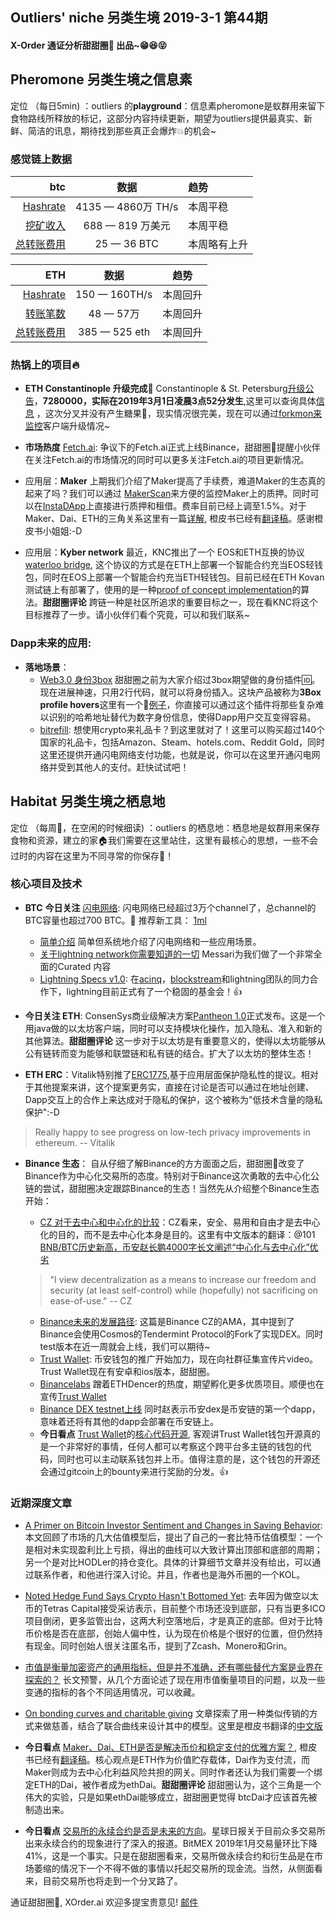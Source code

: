 

## Outliers' niche 另类生境 2019-3-1 第44期

#### X-Order 通证分析甜甜圈🍩 出品~😁😆😝 


## Pheromone 另类生境之信息素
定位 （每日5min)  ：outliers 的**playground**：信息素pheromone是蚁群用来留下食物路线所释放的标记，这部分内容持续更新，期望为outliers提供最真实、新鲜、简洁的讯息，期待找到那些真正会爆炸💥的机会~
 
### 感觉链上数据 

| btc | 数据 | 趋势|
|---:|:--:|:--|
| [Hashrate](https://www.blockchain.com/charts/hash-rate)| 4135 — 4860万 TH/s| 本周平稳|
| [挖矿收入](https://www.blockchain.com/charts/miners-revenue) | 688 — 819 万美元 | 本周平稳|
| [总转账费用](https://www.blockchain.com/charts/transaction-fees) | 25 — 36 BTC | 本周略有上升 |



|ETH | 数据 | 趋势|
|--:|:--:|:--:|
|[Hashrate](https://etherscan.io/chart/hashrate)| 150 — 160TH/s| 本周回升|
|[转账笔数](https://etherscan.io/chart/tx)|48 — 57万|本周回升|
|[总转账费用](https://etherscan.io/chart/transactionfee)| 385 — 525 eth| 本周回升|



### 热锅上的项目🔥
- **ETH Constantinople 升级完成🌹** Constantinople & St. Petersburg[升级公告](https://blog.ethereum.org/2019/02/22/ethereum-constantinople-st-petersburg-upgrade-announcement/)，**7280000，实际在2019年3月1日凌晨3点52分发生**,这里可以查询具体[信息](https://amberdata.io/blocks/7280000) ，这次分叉并没有产生糖果🍬，现实情况很完美，现在可以通过[forkmon来监控](http://forkmon.ethdevops.io/)客户端升级情况~

- **市场热度** [Fetch.ai](https://fetch.ai/): 争议下的Fetch.ai正式上线Binance，甜甜圈🍩提醒小伙伴在关注Fetch.ai的市场情况的同时可以更多关注Fetch.ai的项目更新情况。

- 应用层：**Maker**  上期我们介绍了Maker提高了手续费，难道Maker的生态真的起来了吗？我们可以通过 [MakerScan](https://makerscan.io/)来方便的监控Maker上的质押。同时可以在[InstaDApp](https://instadapp.io/)上直接进行质押和租借。费率目前已经上调至1.5%。对于Maker、Dai、ETH的三角关系这里有一篇[详解](https://medium.com/@cyrus.younessi/an-elegant-relationship-dai-eth-mkr-4e4d5e69590), 橙皮书已经有[翻译稿](https://www.chainnews.com/articles/697264999250.htm)。感谢橙皮书小姐姐:-D

- 应用层：**Kyber network** 最近，KNC推出了一个 EOS和ETH互换的协议[waterloo bridge](https://blog.kyber.network/waterloo-a-decentralized-practical-bridge-between-eos-and-ethereum-1c230ac65524), 这个协议的方式是在ETH上部署一个智能合约充当EOS轻钱包，同时在EOS上部署一个智能合约充当ETH轻钱包。目前已经在ETH Kovan测试链上有部署了，使用的是一种[proof of concept implementation](https://kovan.etherscan.io/address/0x2b08eba5972e21c5551f3723ba46ee9514d18485#code)的算法。**甜甜圈评论** 跨链一种是社区所追求的重要目标之一，现在看KNC将这个目标推荐了一步。请小伙伴们看个究竟，可以和我们联系~ 

### Dapp未来的应用: 

- **落地场景**：
	- [Web3.0 身份3box](https://medium.com/3box/introducing-profile-hovers-30bae578459e) 甜甜圈之前为大家介绍过3box期望做的身份插件🆔。现在进展神速，只用2行代码，就可以将身份插入。这块产品被称为**3Box profile hovers**这里有一个🌰[例子](https://3box.github.io/profile-hover/example/)，你直接可以通过这个插件将那些复杂难以识别的哈希地址替代为数字身份信息，使得Dapp用户交互变得容易。
	- [bitrefill](https://www.bitrefill.com/): 想使用crypto来礼品卡？到这里就对了！这里可以购买超过140个国家的礼品卡，包括Amazon、Steam、hotels.com、Reddit Gold，同时这里还提供开通闪电网络支付功能，也就是说，你可以在这里开通闪电网络并受到其他人的支付。赶快试试吧！



## Habitat 另类生境之栖息地
定位 （每周🍵，在空闲的时候细读) ：outliers 的栖息地：栖息地是蚁群用来保存食物和资源，建立的家🏠我们需要在这里站住，这里有最核心的思想，一些不会过时的内容在这里为不同寻常的你保存🌲！

### 核心项目及技术

- **BTC** **今日关注** [闪电网络](https://1ml.com/statistics): 闪电网络已经超过3万个channel了，总channel的BTC容量也超过700 BTC。🌹 推荐新工具： [1ml](https://1ml.com/)
	- [简单介绍](https://medium.com/coinmonks/intro-to-lightning-network-apps-lapps-b548c96ec13f) 简单但系统地介绍了闪电网络和一些应用场景。
	- [关于lightning network你需要知道的一切](https://messari.io/resource/lightning-network) Messari为我们做了一个非常全面的Curated 内容
	- [Lightning Specs v1.0](https://github.com/lightningnetwork/lightning-rfc/releases/tag/v1.0): 在[acinq](https://acinq.co/)，[blockstream](https://blockstream.com/)和lightning团队的同力合作下，lightning目前正式有了一个稳固的基金会！👍

- **今日关注 ETH**: ConsenSys商业级解决方案[Pantheon 1.0](https://pegasys.tech/solutions/)正式发布。这是一个用java做的以太坊客户端，同时可以支持模块化操作，加入隐私、准入和新的其他算法。**甜甜圈评论** 这一步对于以太坊是有重要意义的，使得以太坊能够从公有链转而变为能够和联盟链和私有链的结合。扩大了以太坊的整体生态！

- **ETH ERC**：Vitalik特别推了[ERC1775](https://github.com/ethereum/EIPs/pull/1775),基于应用层面保护隐私性的提议。相对于其他提案来讲，这个提案更务实，直接在讨论是否可以通过在地址创建、Dapp交互上的合作上来达成对于隐私的保护，这个被称为"低技术含量的隐私保护":-D 

> Really happy to see progress on low-tech privacy improvements in ethereum. -- Vitalik


- **Binance 生态**：
自从仔细了解Binance的方方面面之后，甜甜圈🍩改变了Binance作为中心化交易所的态度。特别对于Binance这次勇敢的去中心化公链的尝试，甜甜圈决定跟踪Binance的生态！当然先从介绍整个Binance生态开始：
	- [CZ 对于去中心和中心化的比较](https://www.binance.com/en/blog/301982828007075840/CZ-on-Centralization-Vs-Decentralization)：CZ看来，安全、易用和自由才是去中心化的目的，而不是去中心化本身是目的。这里有中文版本的翻译：@101 [BNB/BTC历史新高，币安赵长鹏4000字长文阐述“中心化与去中心化”优劣](https://mp.weixin.qq.com/s/2zChiAzIlVUCtjxETbzy9g)

	>  "I view decentralization as a means to increase our freedom and security (at least self-control) while (hopefully) not sacrificing on ease-of-use." -- CZ

	- [Binance未来的发展路径](https://www.binance.com/en/blog/300213018722623488/): 这篇是Binance CZ的AMA，其中提到了Binance会使用Cosmos的Tendermint Protocol的Fork了实现DEX。同时test版本在近一周就会上线，我们可以期待~
	- [Trust Wallet](https://trustwallet.com/blog/video-contest): 币安钱包的推广开始加力，现在向社群征集宣传片video。 Trust Wallet现在有安卓和ios版本，甜甜圈。
	- [Binancelabs]([Binancelabs](https://www.binancelabs.co/)) 蹭着ETHDencer的热度，期望孵化更多优质项目。顺便也在宣传[Trust Wallet](https://trustwallet.com/)
	- [Binance DEX testnet上线](http://testnet.binance.org) 同时赵表示币安dex是币安链的第一个dapp，意味着还将有其他的dapp会部署在币安链上。
	- **今日看点** [Trust Wallet](https://trustwallet.com/)的[核心代码开源](https://trustwallet.com/blog/wallet-core-launch), 客观讲Trust Wallet钱包开源真的是一个非常好的事情，任何人都可以考察这个跨平台多主链的钱包的代码，同时也可以主动联系钱包并上币。值得注意的是，这个钱包的开源还会通过gitcoin上的bounty来进行奖励的分发。👍

### 近期深度文章


- [A Primer on Bitcoin Investor Sentiment and Changes in Saving Behavior](https://medium.com/@adamant_capital/a-primer-on-bitcoin-investor-sentiment-and-changes-in-saving-behavior-a5fb70109d32): 本文回顾了市场的几大估值模型后，提出了自己的一套比特币估值模型：一个是相对未实现盈利比上亏损，得出的曲线可以大致计算出顶部和底部的周期；另一个是对比HODLer的持仓变化。具体的计算细节文章并没有给出，可以通过联系作者，和他进行深入讨论。并且，作者也是海外币圈的一个KOL。

- [Noted Hedge Fund Says Crypto Hasn't Bottomed Yet](https://www.forbes.com/sites/jeffkauflin/2019/02/19/noted-hedge-fund-says-crypto-hasnt-bottomed-yet/amp/): 去年因为做空以太币的Tetras Capital接受采访表示，目前整个市场还没到底部，只有当更多ICO项目倒闭，更多监管出台，这两大利空落地后，才是真正的底部。但对于比特币价格是否在底部，创始人偏中性，认为现在价格是个很好的位置，但仍然持有现金。同时创始人很关注匿名币，提到了Zcash、Monero和Grin。
- [市值是衡量加密资产的通用指标，但是并不准确，还有哪些替代方案是业界在探索的？](https://mp.weixin.qq.com/s/cTGpPtQ-oHjqX_1005-zEw) 长文预警，从几个方面论述了现在用市值衡量项目的问题，以及一些变通的指标的各个不同适用情况，可以收藏。
- [On bonding curves and charitable giving](https://tokeneconomy.co/on-bonding-curves-and-charitable-giving-9bf74b9343d2) 文章探索了用一种类似传销的方式来做慈善，结合了联合曲线来设计其中的模型。这里是橙皮书翻译的[中文版](https://mp.weixin.qq.com/s/V4jHi9G-uFDLahwOH5PFwA)

- **今日看点** [Maker、Dai、ETH是否是解决币价和稳定支付的优雅方案？](https://medium.com/@cyrus.younessi/an-elegant-relationship-dai-eth-mkr-4e4d5e69590), 橙皮书已经有[翻译稿](https://www.chainnews.com/articles/697264999250.htm)。核心观点是ETH作为价值贮存载体，Dai作为支付流，而Maker则成为去中心化利益风险共担的网关。同时作者还认为我们需要一个绑定ETH的Dai，被作者成为ethDai。**甜甜圈评论** 甜甜圈认为，这个三角是一个伟大的实验，只是如果ethDai能够成立，甜甜圈更觉得 btcDai才应该首先被制造出来。

- **今日看点** [交易所的永续合约是否是未来的方向](https://www.chainnews.com/articles/458762283159.htm)。星球日报关于目前众多交易所出来永续合约的现象进行了深入的报道。BitMEX 2019年1月交易量环比下降41%，这是一个事实。只是在甜甜圈看来，交易所做永续合约和衍生品是在市场萎缩的情况下一个不得不做的事情以托起交易所的现金流。当然，从侧面看来，目前交易所也将走到一个分叉路了。



通证甜甜圈🍩, XOrder.ai 欢迎多提宝贵意见! [邮件](qchen@xorder.ai)
